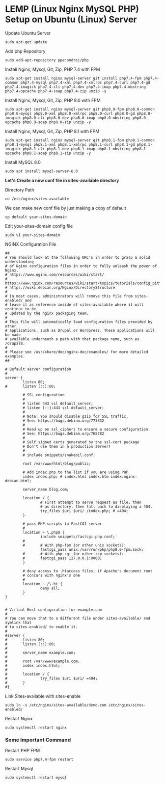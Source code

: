 # LEMP (Linux Nginx MySQL PHP) Setup on Ubuntu (Linux) Server


Update Ubuntu Server
```
sudo apt-get update
```

Add php Repository
```
sudo add-apt-repository ppa:ondrej/php
```

Install Nginx, Mysql, Git, Zip, PHP 7.4 with FPM
```
sudo apt-get install nginx mysql-server git install php7.4-fpm php7.4-common php7.4-mysql php7.4-xml php7.4-xmlrpc php7.4-curl php7.4-gd php7.4-imagick php7.4-cli php7.4-dev php7.4-imap php7.4-mbstring php7.4-opcache php7.4-soap php7.4-zip unzip -y
```

Install Nginx, Mysql, Git, Zip, PHP 8.0 with FPM
```
sudo apt-get install nginx mysql-server git php8.0-fpm php8.0-common php8.0-mysql php8.0-xml php8.0-xmlrpc php8.0-curl php8.0-gd php8.0-imagick php8.0-cli php8.0-dev php8.0-imap php8.0-mbstring php8.0-opcache php8.0-soap php8.0-zip unzip -y
```

Install Nginx, Mysql, Git, Zip, PHP 8.1 with FPM
```
sudo apt-get install nginx mysql-server git php8.1-fpm php8.1-common php8.1-mysql php8.1-xml php8.1-xmlrpc php8.1-curl php8.1-gd php8.1-imagick php8.1-cli php8.1-dev php8.1-imap php8.1-mbstring php8.1-opcache php8.1-soap php8.1-zip unzip -y
```

Install MySQL 8.0
```
sudo apt install mysql-server-8.0
```

**Let's Create a new conf file in sites-available directory**

Directory Path
```
cd /etc/nginx/sites-available
```

We can make new conf file by just making a copy of default
```
cp default your-sites-domain
```

Edit your-sites-domain config file
```
sudo vi your-sites-domain
```

NGINX Configuration File

```
##
# You should look at the following URL's in order to grasp a solid understanding
# of Nginx configuration files in order to fully unleash the power of Nginx.
# https://www.nginx.com/resources/wiki/start/
# https://www.nginx.com/resources/wiki/start/topics/tutorials/config_pitfalls/
# https://wiki.debian.org/Nginx/DirectoryStructure
#
# In most cases, administrators will remove this file from sites-enabled/ and
# leave it as reference inside of sites-available where it will continue to be
# updated by the nginx packaging team.
#
# This file will automatically load configuration files provided by other
# applications, such as Drupal or Wordpress. These applications will be made
# available underneath a path with that package name, such as /drupal8.
#
# Please see /usr/share/doc/nginx-doc/examples/ for more detailed examples.
##

# Default server configuration
#
server {
        listen 80;
#       listen [::]:80;

        # SSL configuration
        #
        # listen 443 ssl default_server;
        # listen [::]:443 ssl default_server;
        #
        # Note: You should disable gzip for SSL traffic.
        # See: https://bugs.debian.org/773332
        #
        # Read up on ssl_ciphers to ensure a secure configuration.
        # See: https://bugs.debian.org/765782
        #
        # Self signed certs generated by the ssl-cert package
        # Don't use them in a production server!
        #
        # include snippets/snakeoil.conf;

        root /var/www/html/blog/public;

        # Add index.php to the list if you are using PHP
        index index.php; # index.html index.htm index.nginx-debian.html;

        server_name blog.com;

        location / {
                # First attempt to serve request as file, then
                # as directory, then fall back to displaying a 404.
                try_files $uri $uri/ /index.php; # =404;
        }

        # pass PHP scripts to FastCGI server
        #
        location ~ \.php$ {
                include snippets/fastcgi-php.conf;
        #
        #       # With php-fpm (or other unix sockets):
                fastcgi_pass unix:/var/run/php/php8.0-fpm.sock;
        #       # With php-cgi (or other tcp sockets):
        #       fastcgi_pass 127.0.0.1:9000;
        }

        # deny access to .htaccess files, if Apache's document root
        # concurs with nginx's one
        #
        location ~ /\.ht {
                deny all;
        }
}


# Virtual Host configuration for example.com
#
# You can move that to a different file under sites-available/ and symlink that
# to sites-enabled/ to enable it.
#
#server {
#       listen 80;
#       listen [::]:80;
#
#       server_name example.com;
#
#       root /var/www/example.com;
#       index index.html;
#
#       location / {
#               try_files $uri $uri/ =404;
#       }
#}
```


Link Sites-available with sites-enable
```
sudo ln -s /etc/nginx/sites-available/demo.com /etc/nginx/sites-enabled/
```

Restart Nginx
```
sudo systemctl restart nginx
```

### Some Important Command

Restart PHP FPM
```
sudo service php7.4-fpm restart
```

Restart Mysql
```
sudo systemctl restart mysql
```
